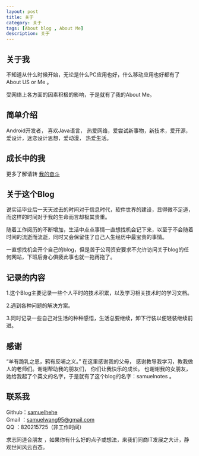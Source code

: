 ```yaml
---
layout: post
title: 关于
category: 关于
tags: [About blog , About Me]
description: 关于
---
```



## 关于我
不知道从什么时候开始，无论是什么PC应用也好，什么移动应用也好都有了About US or Me 。

受网络上各方面的因素积极的影响，于是就有了我的About Me。

## 简单介绍

Android开发者， 喜欢Java语言， 热爱网络，爱尝试新事物，新技术，爱开源，爱设计，迷恋设计思想，爱动漫， 热爱生活。

## 成长中的我

更多了解请转   [我的奋斗](http://www.samuelnotes.cn/2014/02/16/myfighting.html)

## 关于这个Blog

说实话毕业后一天天过去的时间对于信息时代，软件世界的建设，显得微不足道，而这样的时间对于我的生命而言却极其贵重。

随着工作阅历的不断增加，生活中点点事情一直想找机会记下来，以至于不会随着时间的流逝而流逝，同时又会保留住了自己人生经历中最宝贵的事情。

一直想找机会开个自己的blog，但是苦于公司资安要求不允许访问关于blog的任何网站，下班后身心俱疲此事也就一拖再拖了。

## 记录的内容

1.这个Blog主要记录一些个人平时的技术积累，以及学习相关技术时的学习文档。

2.遇到各种问题的解决方案。

3.同时记录一些自己对生活的种种感悟，生活总要继续，卸下行装以便轻装继续前进。



## 感谢

“羊有跪乳之恩，鸦有反哺之义。” 在这里感谢我的父母， 感谢教导我学习，教我做人的老师们。谢谢帮助我的朋友们， 你们让我快乐的成长。 也谢谢我的女朋友，她给我起了个英文的名字，于是就有了这个blog的名字：samuelnotes 。


## 联系我

Github：<a href="https://github.com/samuelhehe">samuelhehe</a><br>
Gmail ：<a href="mailto:samuelwang95@gmail.com">samuelwang95@gmail.com</a><br>
QQ    ：820215725（非工作时间）

求志同道合朋友 ，如果你有什么好的点子或想法，来我们同商IT发展之大计，静观世间风云百态。
 
